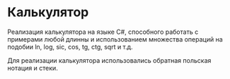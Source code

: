 # Калькулятор

Реализация калькулятора на языке C#, способного работать с примерами любой длинны и использованием множества операций на подобии ln, log, sic, cos, tg, ctg, sqrt и т.д.

Для реализации калькулятора использовались обратная польская нотация и стеки.
